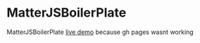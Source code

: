 # MatterJSBoilerPlate
MatterJSBoilerPlate
[live demo](https://C-3.geervan.repl.co) because gh pages wasnt working

